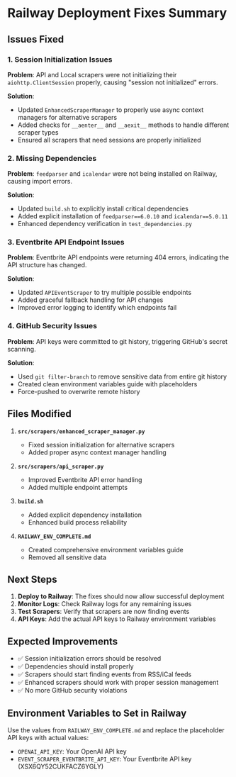 # Railway Deployment Fixes Summary

## Issues Fixed

### 1. Session Initialization Issues
**Problem**: API and Local scrapers were not initializing their `aiohttp.ClientSession` properly, causing "session not initialized" errors.

**Solution**: 
- Updated `EnhancedScraperManager` to properly use async context managers for alternative scrapers
- Added checks for `__aenter__` and `__aexit__` methods to handle different scraper types
- Ensured all scrapers that need sessions are properly initialized

### 2. Missing Dependencies
**Problem**: `feedparser` and `icalendar` were not being installed on Railway, causing import errors.

**Solution**:
- Updated `build.sh` to explicitly install critical dependencies
- Added explicit installation of `feedparser==6.0.10` and `icalendar==5.0.11`
- Enhanced dependency verification in `test_dependencies.py`

### 3. Eventbrite API Endpoint Issues
**Problem**: Eventbrite API endpoints were returning 404 errors, indicating the API structure has changed.

**Solution**:
- Updated `APIEventScraper` to try multiple possible endpoints
- Added graceful fallback handling for API changes
- Improved error logging to identify which endpoints fail

### 4. GitHub Security Issues
**Problem**: API keys were committed to git history, triggering GitHub's secret scanning.

**Solution**:
- Used `git filter-branch` to remove sensitive data from entire git history
- Created clean environment variables guide with placeholders
- Force-pushed to overwrite remote history

## Files Modified

1. **`src/scrapers/enhanced_scraper_manager.py`**
   - Fixed session initialization for alternative scrapers
   - Added proper async context manager handling

2. **`src/scrapers/api_scraper.py`**
   - Improved Eventbrite API error handling
   - Added multiple endpoint attempts

3. **`build.sh`**
   - Added explicit dependency installation
   - Enhanced build process reliability

4. **`RAILWAY_ENV_COMPLETE.md`**
   - Created comprehensive environment variables guide
   - Removed all sensitive data

## Next Steps

1. **Deploy to Railway**: The fixes should now allow successful deployment
2. **Monitor Logs**: Check Railway logs for any remaining issues
3. **Test Scrapers**: Verify that scrapers are now finding events
4. **API Keys**: Add the actual API keys to Railway environment variables

## Expected Improvements

- ✅ Session initialization errors should be resolved
- ✅ Dependencies should install properly
- ✅ Scrapers should start finding events from RSS/iCal feeds
- ✅ Enhanced scrapers should work with proper session management
- ✅ No more GitHub security violations

## Environment Variables to Set in Railway

Use the values from `RAILWAY_ENV_COMPLETE.md` and replace the placeholder API keys with actual values:

- `OPENAI_API_KEY`: Your OpenAI API key
- `EVENT_SCRAPER_EVENTBRITE_API_KEY`: Your Eventbrite API key (XSX6QY52CUKFACZ6YGLY)
